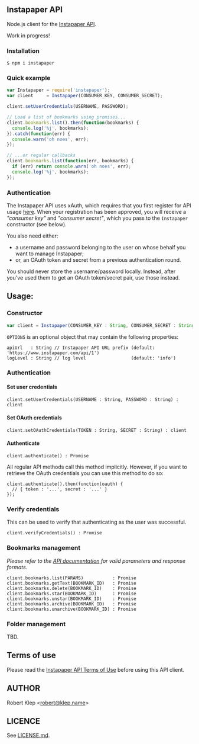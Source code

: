 ## Instapaper API

Node.js client for the [Instapaper API](https://www.instapaper.com/api/full).

Work in progress!

### Installation

```
$ npm i instapaper
```

### Quick example

``` javascript
var Instapaper = require('instapaper');
var client     = Instapaper(CONSUMER_KEY, CONSUMER_SECRET);

client.setUserCredentials(USERNAME, PASSWORD);

// Load a list of bookmarks using promises...
client.bookmarks.list().then(function(bookmarks) {
  console.log('%j', bookmarks);
}).catch(function(err) {
  console.warn('oh noes', err);
});

// ...or regular callbacks
client.bookmarks.list(function(err, bookmarks) {
  if (err) return console.warn('oh noes', err);
  console.log('%j', bookmarks);
});
```

### Authentication

The Instapaper API uses xAuth, which requires that you first register for API usage [here](https://www.instapaper.com/main/request_oauth_consumer_token). When your registration has been approved, you will receive a _"consumer key"_ and _"consumer secret"_, which you pass to the `Instapaper` constructor (see below).

You also need either:

- a username and password belonging to the user on whose behalf you want to manage Instapaper;
- or, an OAuth token and secret from a previous authentication round.


You should never store the username/password locally. Instead, after you've used them to get an OAuth token/secret pair, use those instead.

## Usage:

### Constructor

``` javascript
var client = Instapaper(CONSUMER_KEY : String, CONSUMER_SECRET : String[, OPTIONS : Object]);
```

`OPTIONS` is an optional object that may contain the following properties:

```
apiUrl   : String // Instapaper API URL prefix (default: 'https://www.instapaper.com/api/1')
logLevel : String // log level                 (default: 'info')
```

### Authentication

#### Set user credentials

```
client.setUserCredentials(USERNAME : String, PASSWORD : String) : client
```

#### Set OAuth credentials

```
client.setOAuthCredentials(TOKEN : String, SECRET : String) : client
```

#### Authenticate

```
client.authenticate() : Promise
```

All regular API methods call this method implicitly. However, if you want to retrieve the OAuth credentials you can use this method to do so:

```
client.authenticate().then(function(oauth) {
  // { token : '...', secret : '...' }
});
```

### Verify credentials

This can be used to verify that authenticating as the user was successful.

```
client.verifyCredentials() : Promise
```

### Bookmarks management

_Please refer to the [API documentation](https://www.instapaper.com/api/full) for valid parameters and response formats._

```
client.bookmarks.list(PARAMS)           : Promise
client.bookmarks.getText(BOOKMARK_ID)   : Promise
client.bookmarks.delete(BOOKMARK_ID)    : Promise
client.bookmarks.star(BOOKMARK_ID)      : Promise
client.bookmarks.unstar(BOOKMARK_ID)    : Promise
client.bookmarks.archive(BOOKMARK_ID)   : Promise
client.bookmarks.unarchive(BOOKMARK_ID) : Promise
```

### Folder management

TBD.

## Terms of use

Please read the [Instapaper API Terms of Use](https://www.instapaper.com/api/terms) before using this API client.

## AUTHOR

Robert Klep <<robert@klep.name>>

## LICENCE

See [LICENSE.md](LICENSE.md).
